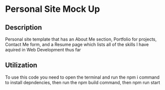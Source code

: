 # Personal Site Mock Up

## Description
Personal site template that has an About Me section, Portfolio for projects, Contact Me form, and a Resume page which lists all of the skills I have aquired in Web Development thus far

## Utilization
To use this code you need to open the terminal and run the npm i command to install depndencies, then run the npm build command, then npm run start
